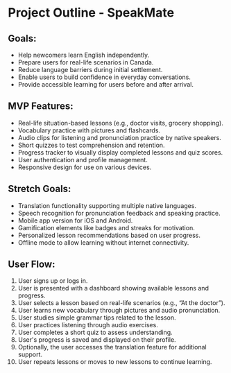 # Project Outline - SpeakMate

## Goals:
- Help newcomers learn English independently.
- Prepare users for real-life scenarios in Canada.
- Reduce language barriers during initial settlement.
- Enable users to build confidence in everyday conversations.
- Provide accessible learning for users before and after arrival.

## MVP Features:
- Real-life situation-based lessons (e.g., doctor visits, grocery shopping).
- Vocabulary practice with pictures and flashcards.
- Audio clips for listening and pronunciation practice by native speakers.
- Short quizzes to test comprehension and retention.
- Progress tracker to visually display completed lessons and quiz scores.
- User authentication and profile management.
- Responsive design for use on various devices.

## Stretch Goals:
- Translation functionality supporting multiple native languages.
- Speech recognition for pronunciation feedback and speaking practice.
- Mobile app version for iOS and Android.
- Gamification elements like badges and streaks for motivation.
- Personalized lesson recommendations based on user progress.
- Offline mode to allow learning without internet connectivity.

## User Flow:
1. User signs up or logs in.
2. User is presented with a dashboard showing available lessons and progress.
3. User selects a lesson based on real-life scenarios (e.g., “At the doctor”).
4. User learns new vocabulary through pictures and audio pronunciation.
5. User studies simple grammar tips related to the lesson.
6. User practices listening through audio exercises.
7. User completes a short quiz to assess understanding.
8. User's progress is saved and displayed on their profile.
9. Optionally, the user accesses the translation feature for additional support.
10. User repeats lessons or moves to new lessons to continue learning.
